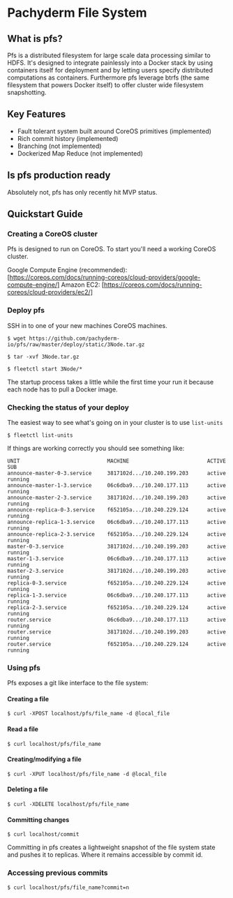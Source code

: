 # Pachyderm File System

## What is pfs?
Pfs is a distributed filesystem for large scale data processing similar to
HDFS.  It's designed to integrate painlessly into a Docker stack by using
containers itself for deployment and by letting users specify distributed
computations as containers. Furthermore pfs leverage  btrfs (the same
filesystem that powers Docker itself) to offer cluster wide filesystem
snapshotting.

## Key Features
- Fault tolerant system built around CoreOS primitives (implemented)
- Rich commit history (implemented)
- Branching (not implemented)
- Dockerized Map Reduce (not implemented)

## Is pfs production ready
Absolutely not, pfs has only recently hit MVP status.

## Quickstart Guide

### Creating a CoreOS cluster
Pfs is designed to run on CoreOS. To start you'll need a working CoreOS
cluster.

Google Compute Engine (recommended): [https://coreos.com/docs/running-coreos/cloud-providers/google-compute-engine/]
Amazon EC2: [https://coreos.com/docs/running-coreos/cloud-providers/ec2/]

### Deploy pfs
SSH in to one of your new machines CoreOS machines.

`$ wget https://github.com/pachyderm-io/pfs/raw/master/deploy/static/3Node.tar.gz`

`$ tar -xvf 3Node.tar.gz`

`$ fleetctl start 3Node/*`

The startup process takes a little while the first time your run it because
each node has to pull a Docker image.

### Checking the status of your deploy
The easiest way to see what's going on in your cluster is to use `list-units`

`$ fleetctl list-units`

If things are working correctly you should see something like:

```
UNIT                            MACHINE                         ACTIVE  SUB
announce-master-0-3.service     3817102d.../10.240.199.203      active  running
announce-master-1-3.service     06c6dba9.../10.240.177.113      active  running
announce-master-2-3.service     3817102d.../10.240.199.203      active  running
announce-replica-0-3.service    f652105a.../10.240.229.124      active  running
announce-replica-1-3.service    06c6dba9.../10.240.177.113      active  running
announce-replica-2-3.service    f652105a.../10.240.229.124      active  running
master-0-3.service              3817102d.../10.240.199.203      active  running
master-1-3.service              06c6dba9.../10.240.177.113      active  running
master-2-3.service              3817102d.../10.240.199.203      active  running
replica-0-3.service             f652105a.../10.240.229.124      active  running
replica-1-3.service             06c6dba9.../10.240.177.113      active  running
replica-2-3.service             f652105a.../10.240.229.124      active  running
router.service                  06c6dba9.../10.240.177.113      active  running
router.service                  3817102d.../10.240.199.203      active  running
router.service                  f652105a.../10.240.229.124      active  running
```

### Using pfs
Pfs exposes a git like interface to the file system:

#### Creating a file
`$ curl -XPOST localhost/pfs/file_name -d @local_file`

#### Read a file
`$ curl localhost/pfs/file_name`

#### Creating/modifying a file
`$ curl -XPUT localhost/pfs/file_name -d @local_file`

#### Deleting a file
`$ curl -XDELETE localhost/pfs/file_name`

#### Committing changes
`$ curl localhost/commit`

Committing in pfs creates a lightweight snapshot of the file system state and
pushes it to replicas. Where it remains accessible by commit id.

### Accessing previous commits
`$ curl localhost/pfs/file_name?commit=n`
